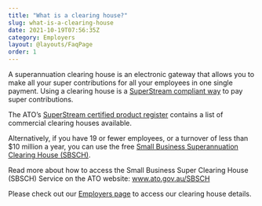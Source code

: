```yaml
---
title: "What is a clearing house?"
slug: what-is-a-clearing-house
date: 2021-10-19T07:56:35Z
category: Employers
layout: @layouts/FaqPage
order: 1
---
```


A superannuation clearing house is an electronic gateway that allows you to make all your super contributions for all your employees in one single payment. Using a clearing house is a [SuperStream compliant way](https://www.ato.gov.au/Business/Super-for-employers/Paying-super-contributions/How-to-pay-super/SuperStream-for-employers/) to pay super contributions.

The ATO’s [SuperStream certified product register](https://softwaredevelopers.ato.gov.au/SuperStream-certifiedproductregister) contains a list of commercial clearing houses available.

Alternatively, if you have 19 or fewer employees, or a turnover of less than $10 million a year, you can use the free [Small Business Superannuation Clearing House (SBSCH)](https://www.ato.gov.au/business/super-for-employers/paying-super-contributions/how-to-pay-super/small-business-superannuation-clearing-house/).

Read more about how to access the Small Business Super Clearing House (SBSCH) Service on the ATO website: www.ato.gov.au/SBSCH

Please check out our [Employers page](https://www.futuresuper.com.au/employers) to access our clearing house details.
